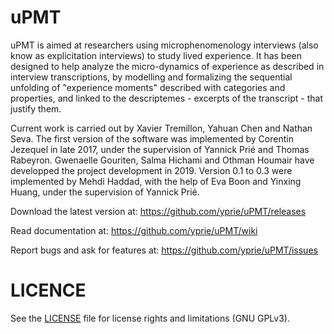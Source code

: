 # uPMT

uPMT is aimed at researchers using microphenomenology interviews (also know as explicitation interviews) to study lived experience. It has been designed to help analyze the micro-dynamics of experience as described in interview transcriptions, by modelling and formalizing the sequential unfolding of "experience moments" described with categories and properties, and linked to the descriptemes - excerpts of the transcript - that justify them.

Current work is carried out by Xavier Tremillon, Yahuan Chen and Nathan Seva. The first version of the software was implemented by Corentin Jezequel in late 2017, under the supervision of Yannick Prié and Thomas Rabeyron. Gwenaelle Gouriten, Salma Hichami and Othman Houmair have developped the project development in 2019. Version 0.1 to 0.3 were implemented by Mehdi Haddad, with the help of Eva Boon and Yinxing Huang, under the supervision of Yannick Prié. 

Download the latest version at: https://github.com/yprie/uPMT/releases

Read documentation at: https://github.com/yprie/uPMT/wiki

Report bugs and ask for features at: https://github.com/yprie/uPMT/issues

# LICENCE

See the [LICENSE](LICENSE) file for license rights and limitations (GNU GPLv3). 

